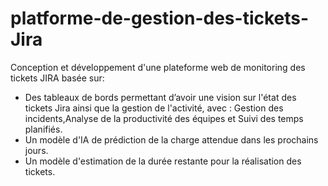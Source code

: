 # platforme-de-gestion-des-tickets-Jira

Conception et développement d'une plateforme web de monitoring des tickets JIRA basée sur:
- Des tableaux de bords permettant d’avoir une vision sur l'état des tickets Jira ainsi que la gestion de l'activité, avec : Gestion des incidents,Analyse de la productivité des équipes et Suivi des temps planifiés.
- Un modèle d'IA de prédiction de la charge attendue dans les prochains jours. 
- Un modèle d'estimation de la durée restante pour la réalisation des tickets.
